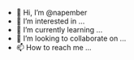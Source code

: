 - 👋 Hi, I’m @napember
- 👀 I’m interested in ...
- 🌱 I’m currently learning ...
- 💞️ I’m looking to collaborate on ...
- 📫 How to reach me ...

<!---
napember/napember is a ✨ special ✨ repository because its `README.md` (this file) appears on your GitHub profile.
You can click the Preview link to take a look at your changes.
--->
